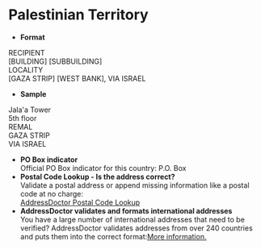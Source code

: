 Palestinian Territory
=====================

- **Format**

RECIPIENT  
[BUILDING] [SUBBUILDING]  
LOCALITY  
[GAZA STRIP] [WEST BANK], VIA ISRAEL
- **Sample**

Jala'a Tower  
5th floor  
REMAL  
GAZA STRIP  
VIA ISRAEL
- **PO Box indicator**  
Official PO Box indicator for this country: P.O. Box
- **Postal Code Lookup - Is the address correct?**  
Validate a postal address or append missing information like a postal code at no charge:  
[AddressDoctor Postal Code Lookup](http://lookup.addressdoctor.com/lookup/default.aspx?lang=en&country=PSE)
- **AddressDoctor validates and formats international addresses**  
You have a large number of international addresses that need to be verified? AddressDoctor validates addresses from over 240 countries and puts them into the correct format:[More information.](index.php?id=31&L=1)